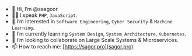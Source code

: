 - 👋 Hi, I’m @saagoor
- 🧑‍💻 I speak `PHP`, `JavaScript`.
- 👀 I’m interested in `Software Engineering`, `Cyber Security` & `Machine Learning`.
- 🌱 I’m currently learning `System Design`, `System Architecture`, `Kubernetes`.
- 💞️ I’m looking to collaborate on Large Scale Systems & Microservices.
- 📫 How to reach me: [https://sagor.pro](sagor.pro)

<!---
saagoor/saagoor is a ✨ special ✨ repository because its `README.md` (this file) appears on your GitHub profile.
You can click the Preview link to take a look at your changes.
--->
